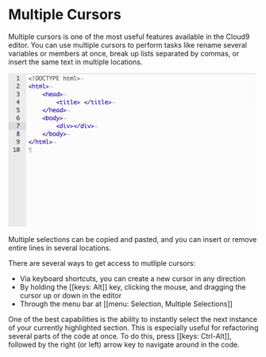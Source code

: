 # Multiple Cursors

Multiple cursors is one of the most useful features available in the Cloud9 editor. You can use multiple cursors to perform tasks like rename several variables or members at once, break up lists separated by commas, or insert the same text in multiple locations.

![Showing multiple cursors](./resources/anims/multiplecursors.gif)

Multiple selections can be copied and pasted, and you can insert or remove entire lines in several locations.

There are several ways to get access to mutliple cursors:

* Via keyboard shortcuts, you can create a new cursor in any direction
* By holding the [[keys: Alt]] key, clicking the mouse, and dragging the cursor up or down in the editor
* Through the menu bar at [[menu: Selection, Multiple Selections]]

One of the best capabilities is the ability to instantly select the next instance of your currently highlighted section. This is especially useful for refactoring several parts of the code at once. To do this, press [[keys: Ctrl-Alt]], followed by the right (or left) arrow key to navigate around in the code.